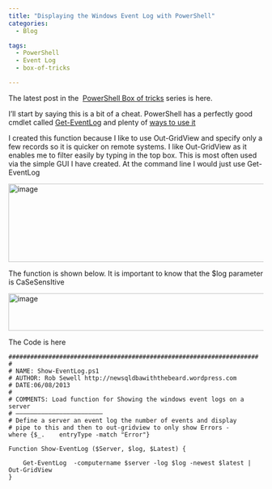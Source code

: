 ```yaml
---
title: "Displaying the Windows Event Log with PowerShell"
categories:
  - Blog

tags:
  - PowerShell
  - Event Log
  - box-of-tricks

---
```

<P>The latest post in the&nbsp; <A href="https://blog.robsewell.com/tags/#box-of-tricks" rel=noopener target=_blank>PowerShell Box of tricks</A> series is here.</P>

I’ll start by saying this is a bit of a cheat. PowerShell has a perfectly good cmdlet called [Get-EventLog](http://technet.microsoft.com/en-us/library/hh849834.aspx) and plenty of [ways to use it](http://technet.microsoft.com/en-us/library/ee176846.aspx)

<P>I created this function because I like to use Out-GridView and specify only a few records so it is quicker on remote systems. I like Out-GridView as it enables me to filter easily by typing in the top box. This is most often used via the simple GUI I have created. At the command line I would just use Get-EventLog</P>
<P><A href="https://i0.wp.com/sqldbawithabeard.com/wp-content/uploads/2013/09/image83.png"><IMG title=image style="BORDER-LEFT-WIDTH: 0px; BORDER-RIGHT-WIDTH: 0px; BACKGROUND-IMAGE: none; BORDER-BOTTOM-WIDTH: 0px; PADDING-TOP: 0px; PADDING-LEFT: 0px; DISPLAY: inline; PADDING-RIGHT: 0px; BORDER-TOP-WIDTH: 0px" border=0 alt=image src="https://i2.wp.com/sqldbawithabeard.com/wp-content/uploads/2013/09/image_thumb83.png?resize=630%2C155" width=630 height=155 data-recalc-dims="1" loading="lazy"></A></P>
<P>The function is shown below. It is important to know that the $log parameter is CaSeSensItive</P>
<P><A href="https://i2.wp.com/sqldbawithabeard.com/wp-content/uploads/2013/09/image84.png"><IMG title=image style="BORDER-LEFT-WIDTH: 0px; BORDER-RIGHT-WIDTH: 0px; BACKGROUND-IMAGE: none; BORDER-BOTTOM-WIDTH: 0px; PADDING-TOP: 0px; PADDING-LEFT: 0px; DISPLAY: inline; PADDING-RIGHT: 0px; BORDER-TOP-WIDTH: 0px" border=0 alt=image src="https://i1.wp.com/sqldbawithabeard.com/wp-content/uploads/2013/09/image_thumb84.png?resize=630%2C74" width=630 height=74 data-recalc-dims="1" loading="lazy"></A></P>
<P>The Code is here</P>

    #####################################################################
    #
    # NAME: Show-EventLog.ps1
    # AUTHOR: Rob Sewell http://newsqldbawiththebeard.wordpress.com
    # DATE:06/08/2013
    #
    # COMMENTS: Load function for Showing the windows event logs on a server
    # ————————————————————————
    # Define a server an event log the number of events and display
    # pipe to this and then to out-gridview to only show Errors -      where {$_.    entryType -match "Error"}
    
    Function Show-EventLog ($Server, $log, $Latest) {
    
        Get-EventLog  -computername $server -log $log -newest $latest |     Out-GridView
    }

